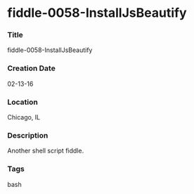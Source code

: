 fiddle-0058-InstallJsBeautify
======

### Title

fiddle-0058-InstallJsBeautify


### Creation Date

02-13-16


### Location

Chicago, IL


### Description

Another shell script fiddle.


### Tags

bash
